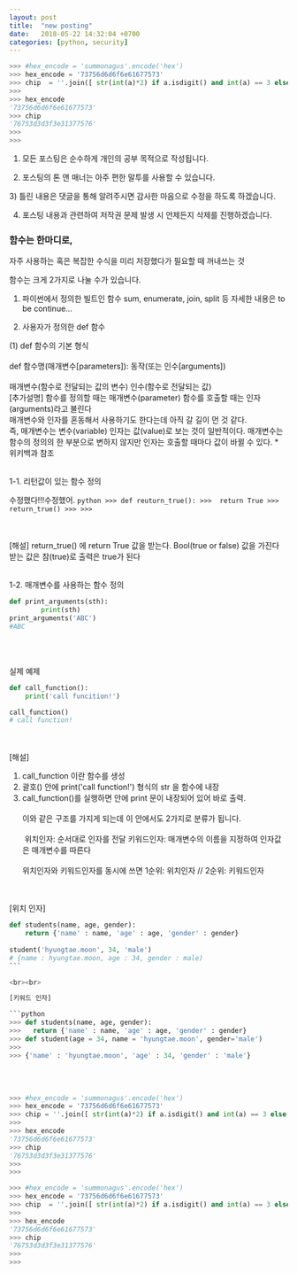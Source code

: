 ```yaml
---
layout: post
title:  "new posting"
date:   2018-05-22 14:32:04 +0700
categories: [python, security]
---
```


```python
>>> #hex_encode = 'summonagus'.encode('hex')
>>> hex_encode = '73756d6d6f6e61677573'
>>> chip  = ''.join([ str(int(a)*2) if a.isdigit() and int(a) == 3 else str(int(a)/2) if a.isdigit() and int(a) == 6 else a for a in hex_encode ])
>>>
>>> hex_encode
'73756d6d6f6e61677573'
>>> chip
'76753d3d3f3e31377576'
>>>
>>>
```

1) 모든 포스팅은 순수하게 개인의 공부 목적으로 작성됩니다.

2) 포스팅의 톤 앤 매너는 아주 편한 말투를 사용할 수 있습니다.

﻿3) 틀린 내용은 댓글을 통해 알려주시면 감사한 마음으로 수정을 하도록 하겠습니다.

4) 포스팅 내용과 관련하여 저작권 문제 발생 시 언제든지 삭제를 진행하겠습니다.
<p><p>

### 함수는 한마디로,
자주 사용하는 혹은 복잡한 수식을 미리 저장했다가 필요할 때 꺼내쓰는 것


함수는 크게 2가지로 나눌 수가 있습니다.
<br>
1) 파이썬에서 정의한 빌트인 함수
sum, enumerate, join, split 등
자세한 내용은 to be continue...


2) 사용자가 정의한 def 함수

(1) def 함수의 기본 형식
<br><br>
def 함수명(매개변수[parameters]):
  동작(또는 인수[arguments])
<br><br>
매개변수(함수로 전달되는 값의 변수)
인수(함수로 전달되는 값)
﻿<br>
[추가설명]
함수를 정의할 때는 매개변수(parameter)
함수를 호출할 때는 인자(arguments)라고 불린다﻿
﻿<br>
매개변수와 인자를 혼동해서 사용하기도 한다는데 아직 갈 길이 먼 것 같다.
<br>
즉, 매개변수는 변수(variable)
인자는 값(value)로 보는 것이 일반적이다.
매개변수는 함수의 정의의 한 부분으로 변하지 않지만
인자는 호출할 때마다 값이 바뀔 수 있다.
﻿* 위키백과 참조
<br><br>


1-1. 리턴값이 있는 함수 정의

수정했다!!!수정했어.
        ```python
        >>> def reuturn_true():
        >>>  return True
        >>> return_true()
        >>>
        >>>
        ```

<br><br>
[해설] return_true() 에 return True 값을 받는다.
Bool(true or false) 값을 가진다
받는 값은 참(true)로 출력은 true가 된다
<br><br>

1-2. 매개변수를 사용하는 함수 정의
<br>
```python
def print_arguments(sth):
        print(sth)
print_arguments('ABC')
#ABC
```
<br><br>

실제 예제
```python
def call_function():
    print('call funcition!')

call_function()
# call function!
```
<br><br>
[해설]
1) call_function 이란 함수를 생성
2) 괄호() 안에 print('call function!') 형식의 str 을 함수에 내장
3) call_function()를 실행하면 안에 print 문이 내장되어 있어 바로 출력.
<br><br>
이와 같은 구조를 가지게 되는데 이 안에서도 2가지로 분류가 됩니다.
﻿<br><br>
﻿
위치인자: 순서대로 인자를 전달
키워드인자: 매개변수의 이름을 지정하여 인자값은 매개변수를 따른다
<br><br>
위치인자와 키워드인자를 동시에 쓰면
1순위: 위치인자 // 2순위: 키워드인자

<br><br>
[위치 인자]

```python
def students(name, age, gender):
    return {'name' : name, 'age' : age, 'gender' : gender}
﻿
student('hyungtae.moon', 34, 'male')
# {name : hyungtae.moon, age : 34, gender : male)
﻿```

<br><br>

[키워드 인자]

```python
>>> def students(name, age, gender):
>>>   return {'name' : name, 'age' : age, 'gender' : gender}
>>> def student(age = 34, name = 'hyungtae.moon', gender='male')
>>>
>>> {'name' : 'hyungtae.moon', 'age' : 34, 'gender' : 'male'}
```

<br><br>

```python
>>> #hex_encode = 'summonagus'.encode('hex')
>>> hex_encode = '73756d6d6f6e61677573'
>>> chip = ''.join([ str(int(a)*2) if a.isdigit() and int(a) == 3 else str(int(a)/2) if a.isdigit() and int(a) == 6 else a for a in hex_encode ])
>>>
>>> hex_encode
'73756d6d6f6e61677573'
>>> chip
'76753d3d3f3e31377576'
>>>
>>>
```


```python
>>> #hex_encode = 'summonagus'.encode('hex')
>>> hex_encode = '73756d6d6f6e61677573'
>>> chip  = ''.join([ str(int(a)*2) if a.isdigit() and int(a) == 3 else str(int(a)/2) if a.isdigit() and int(a) == 6 else a for a in hex_encode ])
>>>
>>> hex_encode
'73756d6d6f6e61677573'
>>> chip
'76753d3d3f3e31377576'
>>>
>>>
```
